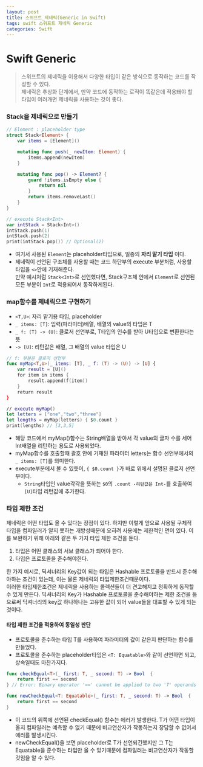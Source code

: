 ```yaml
---
layout: post
title: 스위프트_제네릭(Generic in Swift)
tags: swift 스위프트 제네릭 Generic
categories: Swift
---
```


# Swift Generic
> 스위프트의 제네릭을 이용해서 다양한 타입이 같은 방식으로 동작하는 코드를 작성할 수 있다. <br/>제네릭은 추상화 단계에서, 만약 코드에 동작하는 로직이 똑같은데 적용돼야 할 타입이 여러개면 제네릭을 사용하는 것이 좋다.

### Stack을 제네릭으로 만들기
```Swift
// Element : placeholder type
struct Stack<Element> {
    var items = [Element]()

    mutating func push(_ newItem: Element) {
        items.append(newItem)
    }

    mutating func pop() -> Element? {
        guard !items.isEmpty else {
            return nil
        }
        return items.removeLast()
    }
}

// execute Stack<Int>
var intStack = Stack<Int>()
intStack.push(1)
intStack.push(2)
print(intStack.pop()) // Optional(2)

```
- 여기서 사용된 `Element`는 placeholder타입으로, 일종의 **자리 맡기 타입** 이다.
- 제네릭이 선언된 구조체를 사용할 때는 코드 하단부의 execute 부분처럼, 사용할 타입을 `<>`안에 기재해준다. <br/>만약 예시처럼 `Stack<Int>`로 선언했다면, Stack구조체 안에서 `Element`로 선언된 모든 부분이 `Int`로 적용되어서 동작하게된다.

### map함수를 제네릭으로 구현하기
- `<T,U>`: 자리 맡기용 타입, placeholder
- `_ items: [T]`: 입력(파라미터)배열, 배열의 value의 타입은 T
- `_ f: (T) -> (U)`: 클로저 선언부로, T타입의 인수를 받아 U타입으로 변환한다는 뜻
- `-> [U]`: 리턴값은 배열, 그 배열의 value 타입은 U

``` Swift
// f: 부분은 클로저 선언부
func myMap<T,U>(_ items: [T], _ f: (T) -> (U)) -> [U] {
    var result = [U]()
    for item in items {
        result.append(f(item))
    }
    return result
}

// execute myMap()
let letters = ["one","two","three"]
let lengths = myMap(letters) { $0.count }
print(lengths) // [3,3,5]
```
- 해당 코드에서 myMap()함수는 String배열을 받아서 각 value의 글자 수를 세어 Int배열을 리턴하는 용도로 사용되었다.
- myMap함수를 호출할때 괄호 안에 기재된 파라미터 letters는 함수 선언부에서의 `_ items: [T]`를 의미한다.
- execute부분에서 볼 수 있듯이, `{ $0.count }`가 바로 위에서 설명된 클로저 선언부이다.
  - `String`타입인 value각각을 뜻하는 `$0`의 `.count -리턴값은 Int-`를 호출하여 `[U]`타입 리턴값에 추가한다.


### 타입 제한 조건
제네릭은 어떤 타입도 올 수 있다는 장점이 있다. 하지만 이렇게 앞으로 사용될 구체적 타입을 컴파일러가 알지 못하는 개방성때문에 오히려 사용에는 제한적인 면이 있다. 이를 보완하기 위해 아래와 같은 두 가지 타입 제한 조건을 둔다.
1. 타입은 어떤 클래스의 서브 클래스가 되어야 한다.
2. 타입은 프로토콜을 준수해야한다.

한 가지 예시로, 딕셔너리의 Key값이 되는 타입은 Hashable 프로토콜을 반드시 준수해야하는 조건이 있는데, 이는 물론 제네릭의 타입제한조건때문이다. <br/>이러한 타입제한조건은 제네릭을 사용하는 콜렉션들이 더 견고해지고 정확하게 동작할 수 있게 만든다. 딕셔너리의 Key가 Hashable 프로토콜을 준수해야하는 제한 조건을 둠으로써 딕셔너리의 key값 하나하나는 고유한 값이 되어 value들을 대표할 수 있게 되는것이다.

#### 타입 제한 조건을 적용하여 동일성 판단
- 프로토콜을 준수하는 타입 T를 사용하여 파라미터의 값이 같은지 판단하는 함수를 만들었다.
- 프로토콜을 준수하는 placeholder타입은 `<T: Equatable>`와 같이 선언하면 되고, 상속일때도 마찬가지다.

```swift
func checkEqual<T>(_ first: T, _ second: T) -> Bool  {
    return first == second
} // Error: Binary operator '==' cannot be applied to two 'T' operands

func newCheckEqual<T: Equatable>(_ first: T, _ second: T) -> Bool  {
    return first == second
}
```

- 이 코드의 위쪽에 선언된 checkEqual() 함수는 에러가 발생한다. T가 어떤 타입이 올지 컴파일러는 예측할 수 없기 때문에 비교연산자가 작동하는지 장담할 수 없어서 에러를 발생시킨다.
- newCheckEqual()을 보면 placeholder로 T가 선언되긴했지만 그 T는 Equatable을 준수하는 타입만 올 수 있기때문에 컴파일러는 비교연산자가 작동할 것임을 알 수 있다.
